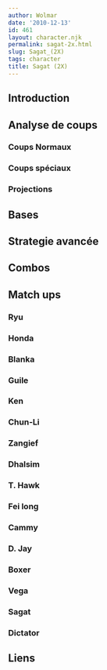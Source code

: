 ```yaml
---
author: Wolmar
date: '2010-12-13'
id: 461
layout: character.njk
permalink: sagat-2x.html
slug: Sagat_(2X)
tags: character
title: Sagat (2X)
---
```


## Introduction

## Analyse de coups

### Coups Normaux

### Coups spéciaux

### Projections

## Bases

## Strategie avancée

## Combos

## Match ups

### Ryu

### Honda

### Blanka

### Guile

### Ken

### Chun-Li

### Zangief

### Dhalsim

### T. Hawk

### Fei long

### Cammy

### D. Jay

### Boxer

### Vega

### Sagat

### Dictator

## Liens